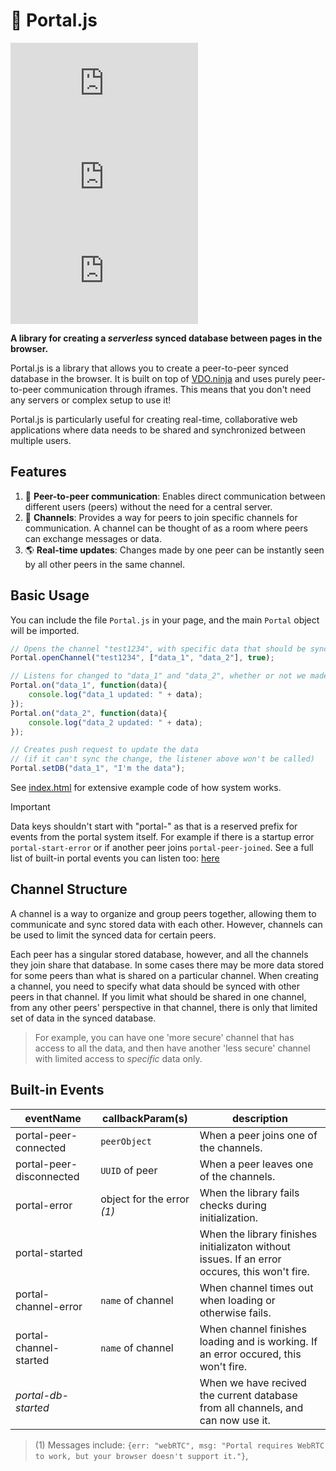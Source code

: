 # 🔮 Portal.js

![License](https://img.shields.io/github/license/Andrew-Gallimore/Portal.js)
![GitHub Stars](https://img.shields.io/github/stars/Andrew-Gallimore/Portal.js)
![GitHub Issues](https://img.shields.io/github/issues/Andrew-Gallimore/Portal.js)

**A library for creating a *serverless* synced database between pages in the browser.**

Portal.js is a library that allows you to create a peer-to-peer synced database in the browser. It is built on top of [VDO.ninja](https://vdo.ninja) and uses purely peer-to-peer communication through iframes. This means that you don't need any servers or complex setup to use it!

Portal.js is particularly useful for creating real-time, collaborative web applications where data needs to be shared and synchronized between multiple users.

## Features

1. 👥 **Peer-to-peer communication**: Enables direct communication between different users (peers) without the need for a central server.
2. 🔔 **Channels**: Provides a way for peers to join specific channels for communication. A channel can be thought of as a room where peers can exchange messages or data.
3. 🌎 **Real-time updates**: Changes made by one peer can be instantly seen by all other peers in the same channel.

## Basic Usage

You can include the file `Portal.js` in your page, and the main `Portal` object will be imported.

```js
// Opens the channel "test1234", with specific data that should be synced "data_1" and "data_2", and it allows reading personal data (the "true").
Portal.openChannel("test1234", ["data_1", "data_2"], true);

// Listens for changed to "data_1" and "data_2", whether or not we made the change
Portal.on("data_1", function(data){
    console.log("data_1 updated: " + data);
});
Portal.on("data_2", function(data){
    console.log("data_2 updated: " + data);
});

// Creates push request to update the data
// (if it can't sync the change, the listener above won't be called)
Portal.setDB("data_1", "I'm the data");
```

See [index.html](/index.html) for extensive example code of how system works.

> [!IMPORTANT]
> Data keys shouldn't start with "portal-" as that is a reserved prefix for events from the portal system itself. For example if there is a startup error `portal-start-error` or if another peer joins `portal-peer-joined`. See a full list of built-in portal events you can listen too: [here](#built-in-events)

## Channel Structure

A channel is a way to organize and group peers together, allowing them to communicate and sync stored data with each other. However, channels can be used to limit the synced data for certain peers.

Each peer has a singular stored database, however, and all the channels they join share that database. In some cases there may be more data stored for some peers than what is shared on a particular channel. When creating a channel, you need to specify what data should be synced with other peers in that channel. If you limit what should be shared in one channel, from any other peers' perspective in that channel, there is only that limited set of data in the synced database.

> For example, you can have one 'more secure' channel that has access to all the data, and then have another 'less secure' channel with limited access to *specific* data only.

## Built-in Events

| eventName | callbackParam(s) | description |
| - | - | - |
| portal-peer-connected | `peerObject` | When a peer joins one of the channels.
| portal-peer-disconnected | `UUID` of peer | When a peer leaves one of the channels.
| portal-error | object for the error *(1)* | When the library fails checks during initialization.
| portal-started | | When the library finishes initializaton without issues. If an error occures, this won't fire.
| portal-channel-error | `name` of channel | When channel times out when loading or otherwise fails.
| portal-channel-started | `name` of channel | When channel finishes loading and is working. If an error occured, this won't fire.
| *portal-db-started* | | When we have recived the current database from all channels, and can now use it.

> (1) Messages include: `{err: "webRTC", msg: "Portal requires WebRTC to work, but your browser doesn't support it."}`,